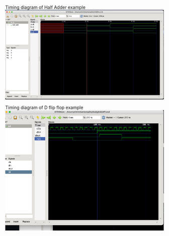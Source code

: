 Timing diagram of Half Adder example
![Screenshot](Lab1.png)



Timing diagram of D flip flop example
![screenshot](Lab1!.png)
